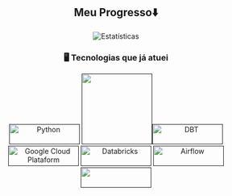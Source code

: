 <div style="text-align: center; margin-bottom: 10px;">

<h2>Meu Progresso⬇️</h2>
<div style="text-align: center; margin-bottom: 10px;">
 <img src="https://github-readme-stats.vercel.app/api/top-langs/?username=paulo-vinicius-correa&theme=blue-green" alt="Estatísticas">

<h3 style="text-align: center;">🖥️ Tecnologias que já atuei</h3>
<div style="text-align: center; margin-bottom: 10px;">
  <a href="" target="_blank"><img src="https://img.shields.io/badge/Python-3776AB?style=for-the-badge&logo=python&logoColor=white" alt="Python" style="width: 140px; height:  40px;"></a>
  <a href="" target="_blank"><img src="https://img.shields.io/badge/Docker-2496ED.svg?style=for-the-badge&logo=Docker&logoColor=white"  style="width: 140px; height:  40px></a>
  <a href="" target="_blank"><img src="https://a11ybadges.com/badge?logo=dbt" alt="DBT" style="width: 140px; height:  40px;"></a>
  <a href="" target="_blank"><img src="https://img.shields.io/badge/Google_Cloud-4285F4?style=for-the-badge&logo=google-cloud&logoColor=white" alt="Google Cloud Plataform" style="width: 140px; height:  40px;"></a>
  <a href="" target="_blank"><img src="https://img.shields.io/badge/Databricks-FF3621?style=for-the-badge&logo=Databricks&logoColor=white" alt="Databricks" style="width: 140px; height:  40px;"></a>
  <a href="" target="_blank"><img src="https://img.shields.io/badge/Airflow-017CEE?style=for-the-badge&logo=Apache%20Airflow&logoColor=white" alt="Airflow" style="width: 140px; height:  40px;"></a>
  <a href="" target="_blank"><img src="https://img.shields.io/badge/Airbyte-615EFF.svg?style=for-the-badge&logo=Airbyte&logoColor=white" style="width: 140px; height: 40px;"></a>
</div>
</div>
